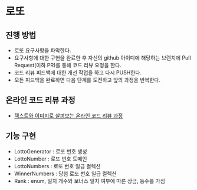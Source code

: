 # 로또
## 진행 방법
* 로또 요구사항을 파악한다.
* 요구사항에 대한 구현을 완료한 후 자신의 github 아이디에 해당하는 브랜치에 Pull Request(이하 PR)를 통해 코드 리뷰 요청을 한다.
* 코드 리뷰 피드백에 대한 개선 작업을 하고 다시 PUSH한다.
* 모든 피드백을 완료하면 다음 단계를 도전하고 앞의 과정을 반복한다.

## 온라인 코드 리뷰 과정
* [텍스트와 이미지로 살펴보는 온라인 코드 리뷰 과정](https://github.com/next-step/nextstep-docs/tree/master/codereview)

## 기능 구현
* LottoGenerator : 로또 번호 생성
* LottoNumber : 로또 번호 도메인
* LottoNumbers : 로또 번호 일급 컬렉션
* WinnerNumbers : 당첨 로또 번호 일급 컬렉션
* Rank : enum, 일치 개수와 보너스 일치 여부에 따른 상금, 등수를 가짐